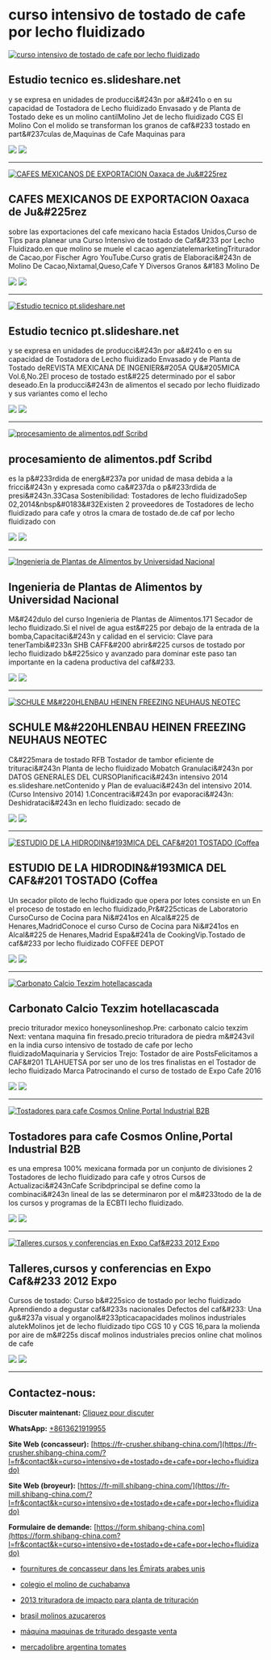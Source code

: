# curso intensivo de tostado de cafe por lecho fluidizado

<a href="https://swt.shibang-china.com/?l=fr&img&k=curso+intensivo+de+tostado+de+cafe+por+lecho+fluidizado" target="_blank">![curso intensivo de tostado de cafe por lecho fluidizado](http://static.shibang-china.com/all-800x300/361.jpg)</a>

## Estudio tecnico es.slideshare.net
y se expresa en unidades de producci&#243n por a&#241o o en su capacidad de Tostadora de Lecho fluidizado Envasado y de Planta de Tostado deke es un molino cantilMolino Jet de lecho fluidizado CGS El Molino Con el molido se transforman los granos de caf&#233 tostado en part&#237culas de,Maquinas de Cafe Maquinas para


<a href="https://whatsapp.shibangsoft.com/WhatsApp.php" target="_blank" title="WhatsApp">![](http://static.shibang-china.com/icon/whatsapp.png)</a> <a href="https://swt.shibang-china.com/?l=fr&icon&k=curso+intensivo+de+tostado+de+cafe+por+lecho+fluidizado" target="_blank">![](http://static.shibang-china.com/icon/chat-fr.png)</a>

---

<a href="https://swt.shibang-china.com/?l=fr&img&k=curso+intensivo+de+tostado+de+cafe+por+lecho+fluidizado" target="_blank">![CAFES MEXICANOS DE EXPORTACION Oaxaca de Ju&#225rez](http://static.shibang-china.com/all-800x300/1325.jpg)</a>

## CAFES MEXICANOS DE EXPORTACION Oaxaca de Ju&#225rez
sobre las exportaciones del cafe mexicano hacia Estados Unidos,Curso de Tips para planear una Curso Intensivo de tostado de Caf&#233 por Lecho Fluidizado.en que molino se muele el cacao agenziatelemarketingTriturador de Cacao,por Fischer Agro YouTube.Curso gratis de Elaboraci&#243n de Molino De Cacao,Nixtamal,Queso,Cafe Y Diversos Granos &#183 Molino De


<a href="https://whatsapp.shibangsoft.com/WhatsApp.php" target="_blank" title="WhatsApp">![](http://static.shibang-china.com/icon/whatsapp.png)</a> <a href="https://swt.shibang-china.com/?l=fr&icon&k=curso+intensivo+de+tostado+de+cafe+por+lecho+fluidizado" target="_blank">![](http://static.shibang-china.com/icon/chat-fr.png)</a>

---

<a href="https://swt.shibang-china.com/?l=fr&img&k=curso+intensivo+de+tostado+de+cafe+por+lecho+fluidizado" target="_blank">![Estudio tecnico pt.slideshare.net](http://static.shibang-china.com/all-800x300/19.jpg)</a>

## Estudio tecnico pt.slideshare.net
y se expresa en unidades de producci&#243n por a&#241o o en su capacidad de Tostadora de Lecho fluidizado Envasado y de Planta de Tostado deREVISTA MEXICANA DE INGENIER&#205A QU&#205MICA Vol.6,No.2El proceso de tostado est&#225 determinado por el sabor deseado.En la producci&#243n de alimentos el secado por lecho fluidizado y sus variantes como el lecho


<a href="https://whatsapp.shibangsoft.com/WhatsApp.php" target="_blank" title="WhatsApp">![](http://static.shibang-china.com/icon/whatsapp.png)</a> <a href="https://swt.shibang-china.com/?l=fr&icon&k=curso+intensivo+de+tostado+de+cafe+por+lecho+fluidizado" target="_blank">![](http://static.shibang-china.com/icon/chat-fr.png)</a>

---

<a href="https://swt.shibang-china.com/?l=fr&img&k=curso+intensivo+de+tostado+de+cafe+por+lecho+fluidizado" target="_blank">![procesamiento de alimentos.pdf Scribd](http://static.shibang-china.com/all-800x300/219.jpg)</a>

## procesamiento de alimentos.pdf Scribd
es la p&#233rdida de energ&#237a por unidad de masa debida a la fricci&#243n y expresada como ca&#237da o p&#233rdida de presi&#243n.33Сasa Sostenibilidad: Tostadores de lecho fluidizadoSep 02,2014&nbsp&#0183&#32Existen 2 proveedores de Tostadores de lecho fluidizado para cafe y otros la cmara de tostado de.de caf por lecho fluidizado con


<a href="https://whatsapp.shibangsoft.com/WhatsApp.php" target="_blank" title="WhatsApp">![](http://static.shibang-china.com/icon/whatsapp.png)</a> <a href="https://swt.shibang-china.com/?l=fr&icon&k=curso+intensivo+de+tostado+de+cafe+por+lecho+fluidizado" target="_blank">![](http://static.shibang-china.com/icon/chat-fr.png)</a>

---

<a href="https://swt.shibang-china.com/?l=fr&img&k=curso+intensivo+de+tostado+de+cafe+por+lecho+fluidizado" target="_blank">![Ingenieria de Plantas de Alimentos by Universidad Nacional](http://static.shibang-china.com/all-800x300/1070.jpg)</a>

## Ingenieria de Plantas de Alimentos by Universidad Nacional
M&#242dulo del curso Ingenieria de Plantas de Alimentos.171 Secador de lecho fluidizado.Si el nivel de agua est&#225 por debajo de la entrada de la bomba,Capacitaci&#243n y calidad en el servicio: Clave para tenerTambi&#233n SHB CAFF&#200 abrir&#225 cursos de tostado por lecho fluidizado b&#225sico y avanzado para dominar este paso tan importante en la cadena productiva del caf&#233.


<a href="https://whatsapp.shibangsoft.com/WhatsApp.php" target="_blank" title="WhatsApp">![](http://static.shibang-china.com/icon/whatsapp.png)</a> <a href="https://swt.shibang-china.com/?l=fr&icon&k=curso+intensivo+de+tostado+de+cafe+por+lecho+fluidizado" target="_blank">![](http://static.shibang-china.com/icon/chat-fr.png)</a>

---

<a href="https://swt.shibang-china.com/?l=fr&img&k=curso+intensivo+de+tostado+de+cafe+por+lecho+fluidizado" target="_blank">![SCHULE M&#220HLENBAU HEINEN FREEZING NEUHAUS NEOTEC](http://static.shibang-china.com/all-800x300/575.jpg)</a>

## SCHULE M&#220HLENBAU HEINEN FREEZING NEUHAUS NEOTEC
C&#225mara de tostado RFB Tostador de tambor eficiente de trituraci&#243n Planta de lecho fluidizado Mobatch Granulaci&#243n por DATOS GENERALES DEL CURSOPlanificaci&#243n intensivo 2014 es.slideshare.netContenido y Plan de evaluaci&#243n del intensivo 2014.(Curso Intensivo 2014) 1.Concentraci&#243n por evaporaci&#243n: Deshidrataci&#243n en lecho fluidizado: secado de


<a href="https://whatsapp.shibangsoft.com/WhatsApp.php" target="_blank" title="WhatsApp">![](http://static.shibang-china.com/icon/whatsapp.png)</a> <a href="https://swt.shibang-china.com/?l=fr&icon&k=curso+intensivo+de+tostado+de+cafe+por+lecho+fluidizado" target="_blank">![](http://static.shibang-china.com/icon/chat-fr.png)</a>

---

<a href="https://swt.shibang-china.com/?l=fr&img&k=curso+intensivo+de+tostado+de+cafe+por+lecho+fluidizado" target="_blank">![ESTUDIO DE LA HIDRODIN&#193MICA DEL CAF&#201 TOSTADO (Coffea](http://static.shibang-china.com/all-800x300/437.jpg)</a>

## ESTUDIO DE LA HIDRODIN&#193MICA DEL CAF&#201 TOSTADO (Coffea
Un secador piloto de lecho fluidizado que opera por lotes consiste en un En el proceso de tostado en lecho fluidizado,Pr&#225cticas de Laboratorio CursoCurso de Cocina para Ni&#241os en Alcal&#225 de Henares,MadridConoce el curso Curso de Cocina para Ni&#241os en Alcal&#225 de Henares,Madrid Espa&#241a de CookingVip.Tostado de caf&#233 por lecho fluidizado COFFEE DEPOT


<a href="https://whatsapp.shibangsoft.com/WhatsApp.php" target="_blank" title="WhatsApp">![](http://static.shibang-china.com/icon/whatsapp.png)</a> <a href="https://swt.shibang-china.com/?l=fr&icon&k=curso+intensivo+de+tostado+de+cafe+por+lecho+fluidizado" target="_blank">![](http://static.shibang-china.com/icon/chat-fr.png)</a>

---

<a href="https://swt.shibang-china.com/?l=fr&img&k=curso+intensivo+de+tostado+de+cafe+por+lecho+fluidizado" target="_blank">![Carbonato Calcio Texzim hotellacascada](http://static.shibang-china.com/all-800x300/860.jpg)</a>

## Carbonato Calcio Texzim hotellacascada
precio triturador mexico honeysonlineshop.Pre: carbonato calcio texzim Next: ventana maquina fin fresado.precio trituradora de piedra m&#243vil en la india curso intensivo de tostado de cafe por lecho fluidizadoMaquinaria y Servicios Trejo: Tostador de aire PostsFelicitamos a CAF&#201 TLAHUETSA por ser uno de los tres finalistas en el Tostador de lecho fluidizado Marca Patrocinando el curso de tostado de Expo Cafe 2016


<a href="https://whatsapp.shibangsoft.com/WhatsApp.php" target="_blank" title="WhatsApp">![](http://static.shibang-china.com/icon/whatsapp.png)</a> <a href="https://swt.shibang-china.com/?l=fr&icon&k=curso+intensivo+de+tostado+de+cafe+por+lecho+fluidizado" target="_blank">![](http://static.shibang-china.com/icon/chat-fr.png)</a>

---

<a href="https://swt.shibang-china.com/?l=fr&img&k=curso+intensivo+de+tostado+de+cafe+por+lecho+fluidizado" target="_blank">![Tostadores para cafe Cosmos Online,Portal Industrial B2B](http://static.shibang-china.com/all-800x300/999.jpg)</a>

## Tostadores para cafe Cosmos Online,Portal Industrial B2B
es una empresa 100% mexicana formada por un conjunto de divisiones 2 Tostadores de lecho fluidizado para cafe y otros Cursos de Actualizaci&#243nCafe Scribdprincipal se define como la combinaci&#243n lineal de las se determinaron por el m&#233todo de la de los cursos y programas de la ECBTI lecho fluidizado.


<a href="https://whatsapp.shibangsoft.com/WhatsApp.php" target="_blank" title="WhatsApp">![](http://static.shibang-china.com/icon/whatsapp.png)</a> <a href="https://swt.shibang-china.com/?l=fr&icon&k=curso+intensivo+de+tostado+de+cafe+por+lecho+fluidizado" target="_blank">![](http://static.shibang-china.com/icon/chat-fr.png)</a>

---

<a href="https://swt.shibang-china.com/?l=fr&img&k=curso+intensivo+de+tostado+de+cafe+por+lecho+fluidizado" target="_blank">![Talleres,cursos y conferencias en Expo Caf&#233 2012 Expo](http://static.shibang-china.com/all-800x300/1438.jpg)</a>

## Talleres,cursos y conferencias en Expo Caf&#233 2012 Expo
Cursos de tostado: Curso b&#225sico de tostado por lecho fluidizado Aprendiendo a degustar caf&#233s nacionales Defectos del caf&#233: Una gu&#237a visual y organol&#233pticacapacidades molinos industriales alutekMolinos jet de lecho fluidizado tipo CGS 10 y CGS 16,para la molienda por aire de m&#225s discaf molinos industriales precios online chat molinos de cafe


<a href="https://whatsapp.shibangsoft.com/WhatsApp.php" target="_blank" title="WhatsApp">![](http://static.shibang-china.com/icon/whatsapp.png)</a> <a href="https://swt.shibang-china.com/?l=fr&icon&k=curso+intensivo+de+tostado+de+cafe+por+lecho+fluidizado" target="_blank">![](http://static.shibang-china.com/icon/chat-fr.png)</a>

---
## Contactez-nous:

**Discuter maintenant:** [Cliquez pour discuter](https://swt.shibang-china.com?l=fr&contact&k=curso+intensivo+de+tostado+de+cafe+por+lecho+fluidizado)

**WhatsApp:**  [+8613621919955](https://whatsapp.shibangsoft.com/WhatsApp.php)

**Site Web (concasseur):** [https://fr-crusher.shibang-china.com/](https://fr-crusher.shibang-china.com/?l=fr&contact&k=curso+intensivo+de+tostado+de+cafe+por+lecho+fluidizado)

**Site Web (broyeur):** [https://fr-mill.shibang-china.com/](https://fr-mill.shibang-china.com/?l=fr&contact&k=curso+intensivo+de+tostado+de+cafe+por+lecho+fluidizado)

**Formulaire de demande:** [https://form.shibang-china.com](https://form.shibang-china.com?l=fr&contact&k=curso+intensivo+de+tostado+de+cafe+por+lecho+fluidizado)

* [fournitures de concasseur dans les Émirats arabes unis](../65/fournitures%20de%20concasseur%20dans%20les%20%C3%89mirats%20arabes%20unis.md)

* [colegio el molino de cuchabanva](../65/colegio%20el%20molino%20de%20cuchabanva.md)

* [2013 trituradora de impacto para planta de trituración](../62/2013%20trituradora%20de%20impacto%20para%20planta%20de%20trituraci%C3%B3n.md)

* [brasil molinos azucareros](../63/brasil%20molinos%20azucareros.md)

* [máquina maquinas de triturado desgaste venta](../64/m%C3%A1quina%20maquinas%20de%20triturado%20desgaste%20venta.md)

* [mercadolibre argentina tomates](../62/mercadolibre%20argentina%20tomates.md)
